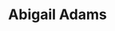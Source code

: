 ---
pid: FS56
title: Abigail Adams
location_transcription: Old City
zipcode: '19106'
outside_phl: 
neighborhood: Society Hill,Old City
age: '59'
age_range: 50-59
instagram: 
image_file_name: FS_56.jpg
proposal_transcription: She was very strong and a great influence on her husband.
topic: Figure,History,Women
topic_summary: 0, 0, 0
type: Other No Form
keywords_other: 
credit: Louise Prang
image_labels: 
twitter: 
facebook: 
permalink: "/monuments/fs56/"
layout: item-page
---